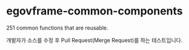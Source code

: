 # egovframe-common-components
 251 common functions that are reusable.


개발자가 소스를 수정 후 Pull Request(Merge Request)를 하는 테스트입니다.
